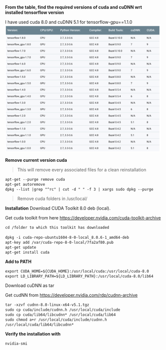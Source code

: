 **From the table, find the required versions of cuda and cuDNN wrt installed tensorflow version**

I have used cuda 8.0 and cuDNN 5.1 for tensorflow-gpu==1.1.0
![file](Screenshot.png)

**Remove current version cuda** 
>This will remove every associated files for a clean reinstallation
```
apt-get --purge remove cuda
apt-get autoremove
dpkg --list |grep "^rc" | cut -d " " -f 3 | xargs sudo dpkg --purge
```
>Remove cuda folders in /usr/local/

**Installation**
Download CUDA Toolkit 8.0  deb (local). 

Get cuda toolkit from here
https://developer.nvidia.com/cuda-toolkit-archive
```
cd /folder to which this toolkit has downloaded

dpkg -i cuda-repo-ubuntu1604-8-0-local_8.0.6-1_amd64-deb
apt-key add /var/cuda-repo-8-0-local/7fa2af80.pub
apt-get update
apt-get install cuda
```
**Add to PATH**
```export PATH=${PATH}:/usr/local/cuda-8.0/bin
export CUDA_HOME=${CUDA_HOME}:/usr/local/cuda:/usr/local/cuda-8.0
export LD_LIBRARY_PATH=${LD_LIBRARY_PATH}:/usr/local/cuda-8.0/lib64
```
Download cuDNN as tar

Get cudNN from
https://developer.nvidia.com/rdp/cudnn-archive
```
tar -xzvf cudnn-8.0-linux-x64-v5.1.tgz
sudo cp cuda/include/cudnn.h /usr/local/cuda/include
sudo cp cuda/lib64/libcudnn* /usr/local/cuda/lib64
sudo chmod a+r /usr/local/cuda/include/cudnn.h /usr/local/cuda/lib64/libcudnn*
```

**Verify the installation with**
```
nvidia-smi
```
